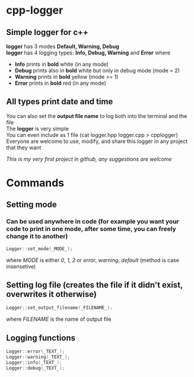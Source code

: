 # cpp-logger
## Simple logger for c++
**logger** has 3 modes **Default, Warning, Debug**<br>
**logger** has 4 logging types: **Info, Debug, Warning** and **Error** where<br>
  * **Info** prints in **bold** white (in any mode)<br>
  * **Debug** prints also in **bold** white but only in debug mode (mode = 2)<br>
  * **Warning** prints in **bold** yellow (mode >= 1)<br>
  * **Error** prints in **bold** red (in any mode)<br>

## All types print date and time
You can also set the **output file name** to log both into the terminal and the file<br>
The **logger** is very simple<br>
You can even include as 1 file (cat logger.hpp logger.cpp > cpplogger)<br>
Everyone are welcome to use, modify, and share this logger in any project that they want<br>

_This is my very first project in github, any suggestions are welcome_

# Commands
## Setting mode
### Can be used anywhere in code (for example you want your code to print in one mode, after some time, you can freely change it to another)
```C++
Logger::set_mode(_MODE_);
```
where _MODE_ is either _0_, _1_, _2_ or _error_, _warning_, _default_ (method is case insensetive)

## Setting log file (creates the file if it didn't exist, overwrites it otherwise)
```C++
Logger::set_output_filename(_FILENAME_);
```
where _FILENAME_ is the name of output file 

## Logging functions
```C++
Logger::error(_TEXT_);
Logger::warning(_TEXT_);
Logger::info(_TEXT_);
Logger::debug(_TEXT_);
```
